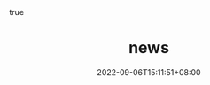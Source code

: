 ---
title: "news"
date: 2022-09-06T15:11:51+08:00
draft: false
math: true
description: "This is meta description"
---
